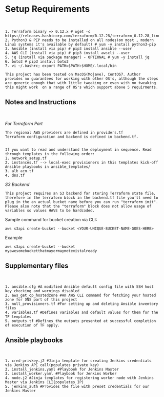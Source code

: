 
<h1>Setup Requirements</h1><br />

```
1. Terraform binary => 0.12.x # wget -c https://releases.hashicorp.com/terraform/0.12.28/terraform_0.12.28_linux_amd64.zip
2. Python3 & PIP needs to be installed on all nodes(on most , modern Linux systems it's available by default) # yum -y install python3-pip
3. Ansible (install via pip) # pip3 install ansible --user
4. AWS CLI (install via pip) # pip3 install awscli --user 
5. jq (install via package manager) - OPTIONAL # yum -y install jq
6. boto3 # pip3 install boto3
7. vi ~/.bashrc; export PATH=$PATH:$HOME/.local/bin 
```

`This project has been tested on MacOS(Mojave), CentOS7. Author provides no guarantees for working with other OS's,
although the steps are generic enough that with little tweaking or even with no tweaking this might work 
on a range of OS's which support above 5 requirments.`

<h2>Notes and Instructions</h2><br />

*For Terraform Part*
```
The regional AWS providers are defined in providers.tf
Terraform configuration and backend is defined in backend.tf.


If you want to read and understand the deployment in sequence. Read through templates in the following order:
1. network_setup.tf
2. instances.tf --> local-exec provisioners in this templates kick-off Ansible playbooks in ansible_templates/
3. alb_acm.tf
4. dns.tf
```
*S3 Backend*
```
This project requires an S3 backend for storing Terraform state file, therefore in the terraform block in the backend.tf file you'll need to plug in the an actual bucket name before you can run "terraform init".
Please also note that the "terraform" block does not allow usage of variables so values HAVE to be hardcoded.
```
Sample command for bucket creation via CLI:
```
aws s3api create-bucket --bucket <YOUR-UNIQUE-BUCKET-NAME-GOES-HERE>
```

Example
```
aws s3api create-bucket --bucket myawesomebucketthatmayormaynotexistalready
```

<h2>Supplementary files </h2> <br />

```
1. ansible.cfg #A modified Ansible default config file with SSH host key checking and warnings disabled
2. aws_get_cp_hostedzone #An AWS CLI command for fetching your hosted zone for DNS part of this project
3. null_provisioners.tf #For setting up and deleting Ansible inventory files 
4. variables.tf #Defines variables and default values for them for the TF templates
5. outputs.tf #Defines the outputs presented at successful completion of execution of TF apply.
```

<h2>Ansible playbooks</h2><br />

```
1. cred-privkey.j2 #Jinja template for creating Jenkins credentials via Jenkins API call(populates private key)
2. install_jenkins.yaml #Playbook for Jenkins Master
3. install_worker.yaml #Playbook for Jenkins Worker
4. node.j2 #Jinja templates for registering worker node with Jenkins Master via Jenkins CLI(populates IP)
5. jenkins_auth #Provides the file with preset credentials for our Jenkins Master
```
